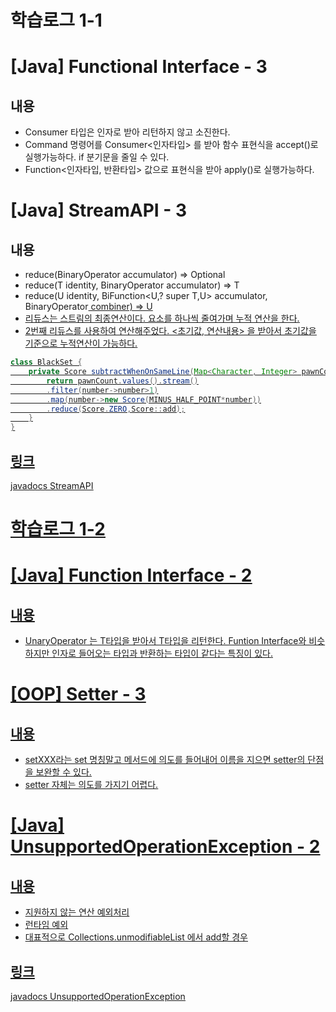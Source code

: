# 학습로그 1-1

# [Java] Functional Interface - 3

## 내용
- Consumer 타입은 인자로 받아 리턴하지 않고 소진한다.
- Command 명령어를 Consumer<인자타입> 를 받아 함수 표현식을 accept()로 실행가능하다. if 분기문을 줄일 수 있다.
- Function<인자타입, 반환타입> 값으로 표현식을 받아 apply()로 실행가능하다.

# [Java] StreamAPI - 3

## 내용
- reduce(BinaryOperator<T> accumulator) => Optional<T>
- reduce(T identity, BinaryOperator<T> accumulator) => T 
- reduce(U identity, BiFunction<U,? super T,U> accumulator, BinaryOperator<U> combiner) => <U> U
- 리듀스는 스트림의 최종연산이다. 요소를 하나씩 줄여가며 누적 연산을 한다. 
- 2번째 리듀스를 사용하여 연산해주었다. <초기값, 연산내용> 을 받아서 초기값을 기준으로 누적연산이 가능하다.
```java
class BlackSet {
    private Score subtractWhenOnSameLine(Map<Character, Integer> pawnCount){
        return pawnCount.values().stream()
        .filter(number->number>1)
        .map(number->new Score(MINUS_HALF_POINT*number))
        .reduce(Score.ZERO,Score::add);
    }
}
```

## 링크
[javadocs StreamAPI](https://docs.oracle.com/javase/8/docs/api/java/util/stream/Stream.html)


# 학습로그 1-2

# [Java] Function Interface - 2

## 내용
- UnaryOperator<T> 는 T타입을 받아서 T타입을 리턴한다. Funtion Interface와 비슷하지만 인자로 들어오는 타입과 반환하는 타입이 같다는 특징이 있다.

# [OOP] Setter - 3

## 내용
- setXXX라는 set 명칭말고 메서드에 의도를 들어내어 이름을 지으면 setter의 단점을 보완할 수 있다.
- setter 자체는 의도를 가지기 어렵다.

# [Java] UnsupportedOperationException - 2

## 내용
- 지원하지 않는 연산 예외처리
- 런타임 예외
- 대표적으로 Collections.unmodifiableList 에서 add할 경우

## 링크
[javadocs UnsupportedOperationException](https://docs.oracle.com/javase/8/docs/api/java/lang/UnsupportedOperationException.html)
